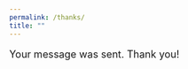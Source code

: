 ```yaml
---
permalink: /thanks/
title: ""
---
```

<div style="font-size: 18px; text-align: justify;">

Your message was sent. Thank you!

</div>